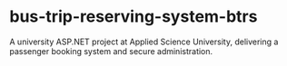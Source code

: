 # bus-trip-reserving-system-btrs
A university ASP.NET project at Applied Science University, delivering a passenger booking system and secure administration.
